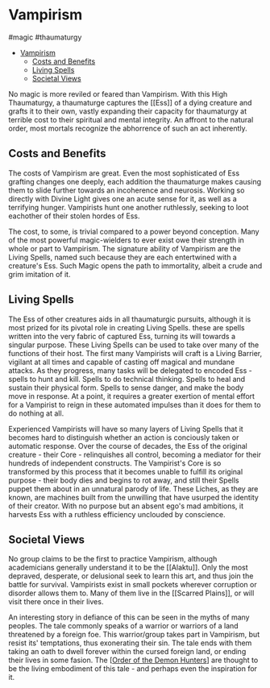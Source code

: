# Vampirism
#magic #thaumaturgy
- [Vampirism](#vampirism)
  - [Costs and Benefits](#costs-and-benefits)
  - [Living Spells](#living-spells)
  - [Societal Views](#societal-views)

No magic is more reviled or feared than Vampirism. With this High Thaumaturgy, a thaumaturge captures the [[Ess]] of a dying creature and grafts it to their own, vastly expanding their capacity for thaumaturgy at terrible cost to their spiritual and mental integrity. An affront to the natural order, most mortals recognize the abhorrence of such an act inherently.

## Costs and Benefits
The costs of Vampirism are great. Even the most sophisticated of Ess grafting changes one deeply, each addition the thaumaturge makes causing them to slide further towards an incoherence and neurosis. Working so directly with Divine Light gives one an acute sense for it, as well as a terrifying hunger. Vampirists hunt one another ruthlessly, seeking to loot eachother of their stolen hordes of Ess.

The cost, to some, is trivial compared to a power beyond conception. Many of the most powerful magic-wielders to ever exist owe their strength in whole or part to Vampirism. The signature ability of Vampirism are the Living Spells, named such because they are each entertwined with a creature's Ess. Such Magic opens the path to immortality, albeit a crude and grim imitation of it.

## Living Spells
The Ess of other creatures aids in all thaumaturgic pursuits, although it is most prized for its pivotal role in creating Living Spells. these are spells written into the very fabric of captured Ess, turning its will towards a singular purpose. These Living Spells can be used to take over many of the functions of their host. The first many Vampirists will craft is a Living Barrier, vigilant at all times and capable of casting off magical and mundane attacks. As they progress, many tasks will be delegated to encoded Ess - spells to hunt and kill. Spells to do technical thinking. Spells to heal and sustain their physical form. Spells to sense danger, and make the body move in response. At a point, it requires a greater exertion of mental effort for a Vampirist to reign in these automated impulses than it does for them to do nothing at all.

Experienced Vampirists will have so many layers of Living Spells that it becomes hard to distinguish whether an action is conciously taken or automatic response. Over the course of decades, the Ess of the original creature - their Core - relinquishes all control, becoming a mediator for their hundreds of independent constructs. The Vampirist's Core is so transformed by this process that it becomes unable to fulfill its original purpose - their body dies and begins to rot away, and still their Spells puppet them about in an unnatural parody of life. These Liches, as they are known, are machines built from the unwilling that have usurped the identity of their creator. With no purpose but an absent ego's mad ambitions, it harvests Ess with a ruthless efficiency unclouded by conscience.

## Societal Views
No group claims to be the first to practice Vampirism, although academicians generally understand it to be the [[Alaktu]]. Only the most depraved, desperate, or delusional seek to learn this art, and thus join the battle for survival. Vampirists exist in small pockets wherever corruption or disorder allows them to. Many of them live in the [[Scarred Plains]], or will visit there once in their lives.

An interesting story in defiance of this can be seen in the myths of many peoples. The tale commonly speaks of a warrior or warriors of a land threatened by a foreign foe. This warrior/group takes part in Vampirism, but resist its' temptations, thus exonerating their sin. The tale ends with them taking an oath to dwell forever within the cursed foreign land, or ending their lives in some fasion. The [[Order of the Demon Hunters]] are thought to be the living embodiment of this tale - and perhaps even the inspiration for it.

[//begin]: # "Autogenerated link references for markdown compatibility"
[Order of the Demon Hunters]: <Order of the Demon Hunters> "Order of the Demon Hunters"
[//end]: # "Autogenerated link references"
